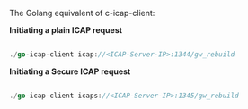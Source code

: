 The Golang equivalent of c-icap-client:

**Initiating a plain ICAP request**

```go

./go-icap-client icap://<ICAP-Server-IP>:1344/gw_rebuild

```

**Initiating a Secure ICAP request**

```go

./go-icap-client icaps://<ICAP-Server-IP>:1345/gw_rebuild

```



